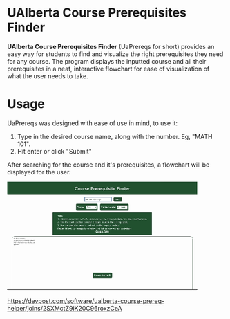 # UAlberta Course Prerequisites Finder
**UAlberta Course Prerequisites Finder** (UaPrereqs for short) provides an easy way for students to find and visualize the right prerequisites they need for any course. The program displays the inputted course and all their prerequisites in a neat, interactive flowchart for ease of visualization of what the user needs to take.


# Usage

UaPrereqs was designed with ease of use in mind, to use it:

 1. Type in the desired course name, along with the number. Eg, "MATH 101".
 2. Hit enter or click "Submit"

After searching for the course and it's prerequisites, a flowchart will be displayed for the user.

![](https://github.com/ConnorMcDonalds97/Ualberta-Course-Prerequisite-Finder/blob/READMEUpdate/Assets/Usage%20Clip.gif)


https://devpost.com/software/ualberta-course-prereq-helper/joins/2SXMctZ9iK20C96roxzCeA

